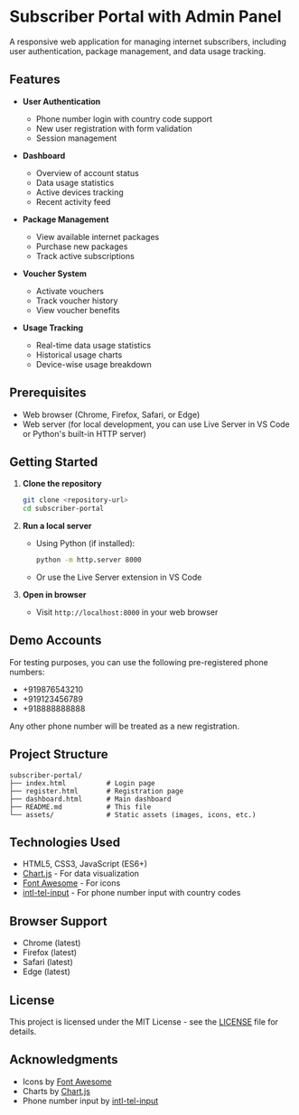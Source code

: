 # Subscriber Portal with Admin Panel

A responsive web application for managing internet subscribers, including user authentication, package management, and data usage tracking.

## Features

- **User Authentication**
  - Phone number login with country code support
  - New user registration with form validation
  - Session management

- **Dashboard**
  - Overview of account status
  - Data usage statistics
  - Active devices tracking
  - Recent activity feed

- **Package Management**
  - View available internet packages
  - Purchase new packages
  - Track active subscriptions

- **Voucher System**
  - Activate vouchers
  - Track voucher history
  - View voucher benefits

- **Usage Tracking**
  - Real-time data usage statistics
  - Historical usage charts
  - Device-wise usage breakdown

## Prerequisites

- Web browser (Chrome, Firefox, Safari, or Edge)
- Web server (for local development, you can use Live Server in VS Code or Python's built-in HTTP server)

## Getting Started

1. **Clone the repository**
   ```bash
   git clone <repository-url>
   cd subscriber-portal
   ```

2. **Run a local server**
   - Using Python (if installed):
     ```bash
     python -m http.server 8000
     ```
   - Or use the Live Server extension in VS Code

3. **Open in browser**
   - Visit `http://localhost:8000` in your web browser

## Demo Accounts

For testing purposes, you can use the following pre-registered phone numbers:
- +919876543210
- +919123456789
- +918888888888

Any other phone number will be treated as a new registration.

## Project Structure

```
subscriber-portal/
├── index.html          # Login page
├── register.html       # Registration page
├── dashboard.html      # Main dashboard
├── README.md           # This file
└── assets/             # Static assets (images, icons, etc.)
```

## Technologies Used

- HTML5, CSS3, JavaScript (ES6+)
- [Chart.js](https://www.chartjs.org/) - For data visualization
- [Font Awesome](https://fontawesome.com/) - For icons
- [intl-tel-input](https://github.com/jackocnr/intl-tel-input) - For phone number input with country codes

## Browser Support

- Chrome (latest)
- Firefox (latest)
- Safari (latest)
- Edge (latest)

## License

This project is licensed under the MIT License - see the [LICENSE](LICENSE) file for details.

## Acknowledgments

- Icons by [Font Awesome](https://fontawesome.com/)
- Charts by [Chart.js](https://www.chartjs.org/)
- Phone number input by [intl-tel-input](https://github.com/jackocnr/intl-tel-input)
